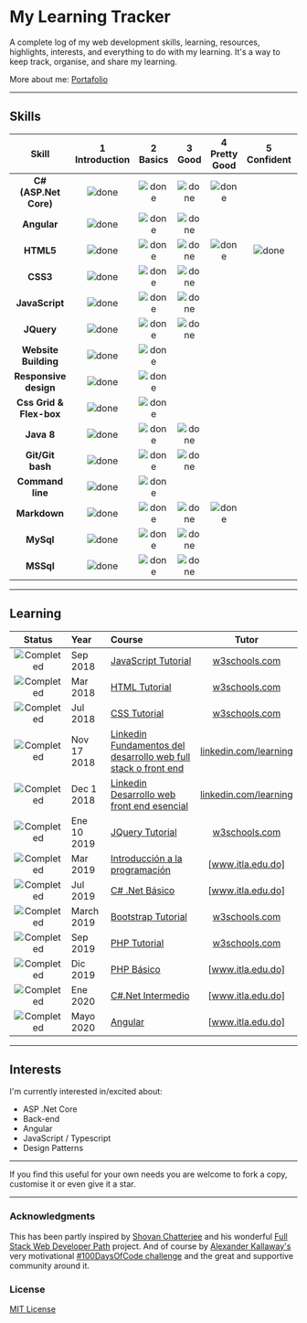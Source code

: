 # My Learning Tracker 

A complete log of my web development skills, learning, resources, highlights, interests, and everything to do with my learning. It's a way to keep track, organise, and share my learning.


More about me: [Portafolio]


----
[Portafolio]: https://kevinj0.github.io/Portafolio/

[done]: https://user-images.githubusercontent.com/29199184/32275438-8385f5c0-bf0b-11e7-9406-42265f71e2bd.png "Done"

## Skills

 
|               Skill              | 1<br>Introduction | 2<br>Basics   | 3<br>Good     | 4<br>Pretty Good | 5<br>Confident | 6<br>Awesome    |
|:--------------------------------:|:-----------------:|:-------------:|:-------------:|:----------------:|:--------------:|:---------------:|
|**C# (ASP.Net Core)**             | ![done][done]     | ![done][done] | ![done][done] |  ![done][done]   |                |                 |	
|**Angular**                       | ![done][done]     | ![done][done] | ![done][done] |                  |                |                 |	
|**HTML5**                         | ![done][done]     | ![done][done] | ![done][done] |  ![done][done]   | ![done][done]  |                 |
|**CSS3**                          | ![done][done]     | ![done][done] | ![done][done] |                  |                |                 |
|**JavaScript**                    | ![done][done]     | ![done][done] | ![done][done] |                  |                |                 |
|**JQuery**                        | ![done][done]     | ![done][done] | ![done][done] |                  |                |                 |
|**Website Building**              | ![done][done]     | ![done][done] |               |                  |                |                 |
|**Responsive design**             | ![done][done]     | ![done][done] |               |                  |                |                 |
|**Css Grid & Flex-box**           | ![done][done]     | ![done][done] |               |                  |                |                 |
|**Java 8**                        | ![done][done]     | ![done][done] | ![done][done] |                  |                |                 |
|**Git/Git bash**                  | ![done][done]     | ![done][done] | ![done][done] |                  |                |                 |
|**Command line**                  | ![done][done]     | ![done][done] |               |                  |                |                 |
|**Markdown**                      | ![done][done]     | ![done][done] | ![done][done] | ![done][done]    |                |                 |
|**MySql**                         | ![done][done]     | ![done][done] | ![done][done] |                  |                |                 |
|**MSSql**                         | ![done][done]     | ![done][done] | ![done][done] |                  |                |                 |

----

## Learning

[//]: # (Status images)

[Completed]: https://user-images.githubusercontent.com/29199184/32275438-8385f5c0-bf0b-11e7-9406-42265f71e2bd.png "Completed"
[In Progress]: https://user-images.githubusercontent.com/29199184/34462881-7305ddac-ee4d-11e7-9b57-589424820da4.png "In Progress"
[Soon]: https://user-images.githubusercontent.com/29199184/34462916-d5c37bd4-ee4d-11e7-9f4a-d57f2243281b.png "Soon"

|            Status           |   Year   | Course                                                          |                Tutor                        |
|:---------------------------:|:---------|:----------------------------------------------------------------|:-------------------------------------------:|
| ![Completed][Completed]     | Sep 2018   | [JavaScript Tutorial]                                           | [w3schools.com]                          |
| ![Completed][Completed]     | Mar 2018   | [HTML Tutorial]                                                 | [w3schools.com]                          |
| ![Completed][Completed]     | Jul 2018   | [CSS Tutorial]                                                  | [w3schools.com]                          |
| ![Completed][Completed]     | Nov 17 2018 | [Linkedin Fundamentos del desarrollo web full stack o front end] | [linkedin.com/learning]                |
| ![Completed][Completed]     | Dec 1 2018 | [Linkedin Desarrollo web front end esencial]                  | [linkedin.com/learning]                    |
| ![Completed][Completed]     | Ene 10 2019 | [JQuery Tutorial]                                            | [w3schools.com]                            |
| ![Completed][Completed]     | Mar 2019 | [Introducción a la programación]                             | [www.itla.edu.do]                                  |
| ![Completed][Completed]     | Jul 2019 | [C# .Net Básico]                                         | [www.itla.edu.do]                                    |
| ![Completed][Completed]     | March 2019 | [Bootstrap Tutorial]                                  | [w3schools.com]                                 | 
| ![Completed][Completed]     | Sep 2019   | [PHP Tutorial]                                        | [w3schools.com]                                |
| ![Completed][Completed]     | Dic 2019   | [PHP Básico]                                        | [www.itla.edu.do]                          |
| ![Completed][Completed]     | Ene 2020   | [C#.Net Intermedio]                                | [www.itla.edu.do]                                       |
| ![Completed][Completed]     | Mayo 2020  | [Angular]                                        | [www.itla.edu.do]                        |

[//]: # (Reference links to courses)

[JQuery Tutorial]: https://www.w3schools.com/jQuery/default.asp
[JavaScript Tutorial]: https://www.w3schools.com/js/default.asp
[HTML Tutorial]: https://www.w3schools.com/HTML/default.asp
[CSS Tutorial]: https://www.w3schools.com/css/default.asp
[Bootstrap Tutorial]: https://www.w3schools.com/bootstrap/default.asp
[PHP Tutorial]: https://www.w3schools.com/php/default.asp
[Linkedin Desarrollo web front end esencial]: https://www.linkedin.com/learning/desarrollo-web-front-end-esencial
[//]: # (Reference links to tutors)
[Linkedin Fundamentos del desarrollo web full stack o front end]: https://www.linkedin.com/learning/fundamentos-del-desarrollo-web-full-stack-o-front-end
[w3schools.com]: https://www.w3schools.com/
[linkedin.com/learning]: https://www.linkedin.com/learning/desarrollo-web-front-end-esencial
[Introducción a la programación]: https://drive.google.com/file/d/1yGI5RVZXMCrUm4OLviC42W-hWCzBhMYA/view?usp=sharing
[C# .Net Básico]: https://drive.google.com/open?id=1vVewcUzovHUkkTE0GMAAt6ShXxnqtxvX
[PHP Básico]: https://drive.google.com/open?id=1vVewcUzovHUkkTE0GMAAt6ShXxnqtxvX
[www.itla.edu.do]: https://www.itla.edu.do/
[C#.Net Intermedio]: https://drive.google.com/file/d/1CTa-OlhXby7p_wdor8u6LP8BKWtrPTJV/view
[Angular]: https://drive.google.com/file/d/1jqxwszbR6ZkgeusF5BwPmb2Dd9zk2jgI/view


----

## Interests

I'm currently interested in/excited about:

+ ASP .Net Core
+ Back-end
+ Angular
+ JavaScript / Typescript
+ Design Patterns
----

If you find this useful for your own needs you are welcome to fork a copy, customise it or even give it a star.

----

### Acknowledgments

This has been partly inspired by [Shovan Chatterjee](https://twitter.com/shovan_ch) and his wonderful [Full Stack Web Developer Path](https://github.com/shovanch/fullstack-web-developer-path) project. And of course by [Alexander Kallaway's](https://twitter.com/ka11away) very motivational [#100DaysOfCode challenge](https://github.com/Kallaway/100-days-of-code) and the great and supportive community around it.

### License

[MIT License](https://github.com/Syknapse/My-Learning-Tracker/blob/master/LICENSE) 
